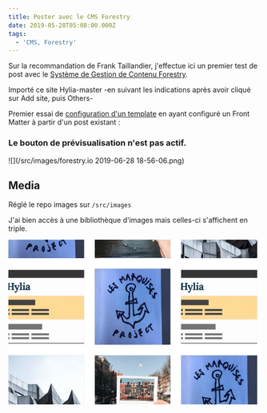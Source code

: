```yaml
---
title: Poster avec le CMS Forestry
date: 2019-05-28T05:08:00.000Z
tags:
  - 'CMS, Forestry'
---
```

Sur la recommandation de Frank Taillandier, j'effectue ici un premier test de post avec le [Système de Gestion de Contenu Forestry](https://forestry.io "forestry.io"). 

Importé ce site Hylia-master -en suivant les indications après avoir cliqué sur Add site, puis Others- 

Premier essai de [configuration d'un template](https://forestry.io/docs/settings/front-matter-templates/ "Forestry-template") en ayant configuré un Front Matter à partir d'un post existant : 

### Le bouton de prévisualisation n'est pas actif.

![](/src/images/forestry.io 2019-06-28 18-56-06.png)

## Media

Réglé le repo images sur `/src/images`

J'ai bien accès à une bibliothèque d'images mais celles-ci s'affichent en triple. 

![](/src/images/forestry-media-doublons.jpg)
